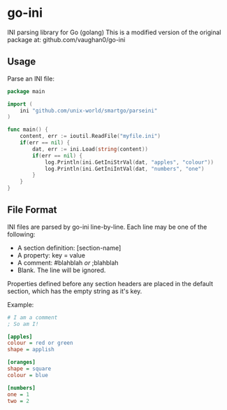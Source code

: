 go-ini
======

INI parsing library for Go (golang)
This is a modified version of the original package at: github.com/vaughan0/go-ini

Usage
-----

Parse an INI file:

```go
package main

import (
	ini "github.com/unix-world/smartgo/parseini"
)

func main() {
	content, err := ioutil.ReadFile("myfile.ini")
	if(err == nil) {
		dat, err := ini.Load(string(content))
		if(err == nil) {
			log.Println(ini.GetIniStrVal(dat, "apples", "colour"))
			log.Println(ini.GetIniIntVal(dat, "numbers", "one")
		}
	}
}

```

File Format
-----------

INI files are parsed by go-ini line-by-line. Each line may be one of the following:

  * A section definition: [section-name]
  * A property: key = value
  * A comment: #blahblah _or_ ;blahblah
  * Blank. The line will be ignored.

Properties defined before any section headers are placed in the default section, which has
the empty string as it's key.

Example:

```ini
# I am a comment
; So am I!

[apples]
colour = red or green
shape = applish

[oranges]
shape = square
colour = blue

[numbers]
one = 1
two = 2
```
